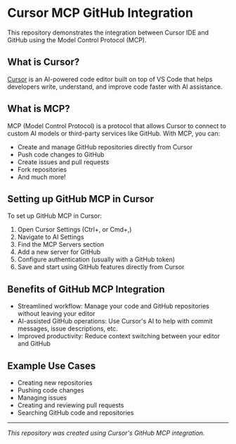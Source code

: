 # Cursor MCP GitHub Integration

This repository demonstrates the integration between Cursor IDE and GitHub using the Model Control Protocol (MCP).

## What is Cursor?

[Cursor](https://cursor.sh/) is an AI-powered code editor built on top of VS Code that helps developers write, understand, and improve code faster with AI assistance.

## What is MCP?

MCP (Model Control Protocol) is a protocol that allows Cursor to connect to custom AI models or third-party services like GitHub. With MCP, you can:

- Create and manage GitHub repositories directly from Cursor
- Push code changes to GitHub
- Create issues and pull requests
- Fork repositories
- And much more!

## Setting up GitHub MCP in Cursor

To set up GitHub MCP in Cursor:

1. Open Cursor Settings (Ctrl+, or Cmd+,)
2. Navigate to AI Settings
3. Find the MCP Servers section
4. Add a new server for GitHub
5. Configure authentication (usually with a GitHub token)
6. Save and start using GitHub features directly from Cursor

## Benefits of GitHub MCP Integration

- Streamlined workflow: Manage your code and GitHub repositories without leaving your editor
- AI-assisted GitHub operations: Use Cursor's AI to help with commit messages, issue descriptions, etc.
- Improved productivity: Reduce context switching between your editor and GitHub

## Example Use Cases

- Creating new repositories
- Pushing code changes
- Managing issues
- Creating and reviewing pull requests
- Searching GitHub code and repositories

---

*This repository was created using Cursor's GitHub MCP integration.*